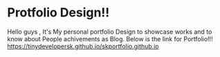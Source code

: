 # Protfolio Design!!
Hello guys , It's My personal portfolio Design to showcase works and to know about People achivements as Blog.
Below is the link for Portfolio!!!
  https://tinydevelopersk.github.io/skportfolio.github.io
